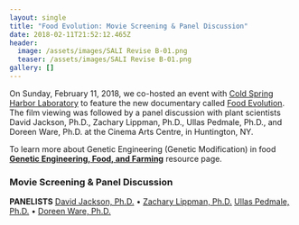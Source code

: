 ```yaml
---
layout: single
title: "Food Evolution: Movie Screening & Panel Discussion"
date: 2018-02-11T21:52:12.465Z
header:
  image: /assets/images/SALI Revise B-01.png
  teaser: /assets/images/SALI Revise B-01.png
gallery: []
---
```

On Sunday, February 11, 2018, we co-hosted an event with [Cold Spring Harbor Laboratory](https://www.cshl.edu/) to feature the new documentary called [Food Evolution](https://www.foodevolutionmovie.com/). The film viewing was followed by a panel discussion with plant scientists David Jackson, Ph.D., Zachary Lippman, Ph.D., Ullas Pedmale, Ph.D., and Doreen Ware, Ph.D. at the Cinema Arts Centre, in Huntington, NY.

To learn more about Genetic Engineering (Genetic Modification) in food **[Genetic Engineering, Food, and Farming](https://www.scienceadvocacyli.org/resources/#genetic-engineering-food-and-farming)** resource page.

### Movie Screening & Panel Discussion

**PANELISTS**
[David Jackson, Ph.D.](https://www.cshl.edu/research/faculty-staff/david-jackson/) •  [Zachary Lippman, Ph.D.](https://www.cshl.edu/research/faculty-staff/zachary-lippman/)
[Ullas Pedmale, Ph.D.](https://www.cshl.edu/research/faculty-staff/ullas-pedmale/) •  [Doreen Ware, Ph.D.](https://www.cshl.edu/research/faculty-staff/doreen-ware/)